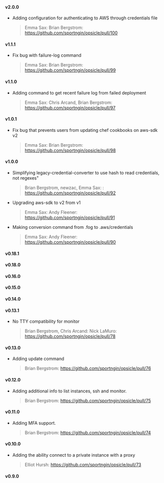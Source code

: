 #### v2.0.0
* Adding configuration for authenticating to AWS through credentials file

  > Emma Sax: Brian Bergstrom: https://github.com/sportngin/opsicle/pull/100

#### v1.1.1
* Fix bug with failure-log command

  > Emma Sax: Brian Bergstrom: https://github.com/sportngin/opsicle/pull/99

#### v1.1.0
* Adding command to get recent failure log from failed deployment

  > Emma Sax: Chris Arcand, Brian Bergstrom: https://github.com/sportngin/opsicle/pull/97

#### v1.0.1
* Fix bug that prevents users from updating chef cookbooks on aws-sdk v2

  > Emma Sax: Brian Bergstrom: https://github.com/sportngin/opsicle/pull/98

#### v1.0.0
* Simplifying legacy-credential-converter to use hash to read credentials, not regexes"

  > Brian Bergstrom, newzac, Emma Sax: : https://github.com/sportngin/opsicle/pull/92

* Upgrading aws-sdk to v2 from v1

  > Emma Sax: Andy Fleener: https://github.com/sportngin/opsicle/pull/91

* Making conversion command from .fog to .aws/credentials

  > Emma Sax: Andy Fleener: https://github.com/sportngin/opsicle/pull/90

#### v0.18.1
#### v0.18.0
#### v0.16.0
#### v0.15.0
#### v0.14.0
#### v0.13.1
* No TTY compatibility for monitor

  > Brian Bergstrom, Chris Arcand: Nick LaMuro: https://github.com/sportngin/opsicle/pull/78

#### v0.13.0
* Adding update command

  > Brian Bergstrom: https://github.com/sportngin/opsicle/pull/76
  
#### v0.12.0
* Adding additional info to list instances, ssh and monitor.

  > Brian Bergstrom: https://github.com/sportngin/opsicle/pull/75
  
#### v0.11.0
* Adding MFA support.

  > Brian Bergstrom: https://github.com/sportngin/opsicle/pull/74
  
#### v0.10.0
* Adding the ability connect to a private instance with a proxy

  > Elliot Hursh: https://github.com/sportngin/opsicle/pull/73
  
#### v0.9.0
